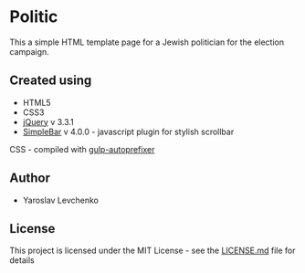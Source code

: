 # Politic

This a simple HTML template page for a Jewish politician for the election campaign.

## Created using

- HTML5
- CSS3
- [jQuery](https://jquery.com/) v 3.3.1
- [SimpleBar](https://grsmto.github.io/simplebar/) v 4.0.0 - javascript plugin for stylish scrollbar

CSS - compiled with [gulp-autoprefixer](https://github.com/sindresorhus/gulp-autoprefixer)

## Author
- Yaroslav Levchenko

## License
This project is licensed under the MIT License - see the [LICENSE.md](License.md) file for details
